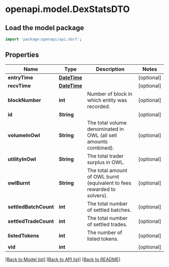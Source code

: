 # openapi.model.DexStatsDTO

## Load the model package
```dart
import 'package:openapi/api.dart';
```

## Properties
Name | Type | Description | Notes
------------ | ------------- | ------------- | -------------
**entryTime** | [**DateTime**](DateTime.md) |  | [optional] 
**recvTime** | [**DateTime**](DateTime.md) |  | [optional] 
**blockNumber** | **int** | Number of block in which entity was recorded. | [optional] 
**id** | **String** |  | [optional] 
**volumeInOwl** | **String** | The total volume denominated in OWL (all sell amounts combined). | [optional] 
**utilityInOwl** | **String** | The total trader surplus in OWL. | [optional] 
**owlBurnt** | **String** | The total amount of OWL burnt (equivalent to fees rewarded to solvers). | [optional] 
**settledBatchCount** | **int** | The total number of settled batches. | [optional] 
**settledTradeCount** | **int** | The total number of settled trades. | [optional] 
**listedTokens** | **int** | The number of listed tokens. | [optional] 
**vid** | **int** |  | [optional] 

[[Back to Model list]](../README.md#documentation-for-models) [[Back to API list]](../README.md#documentation-for-api-endpoints) [[Back to README]](../README.md)


